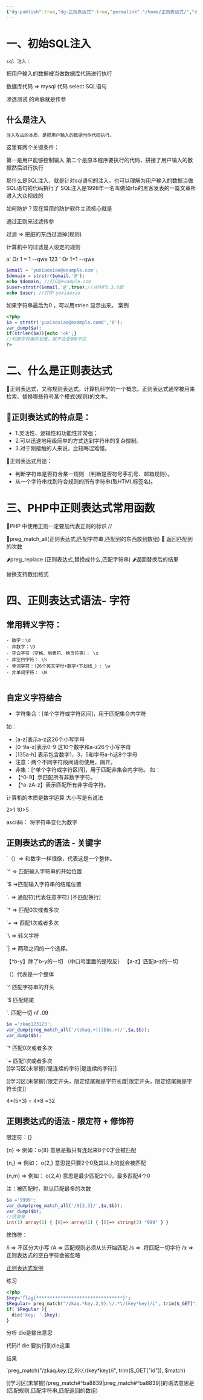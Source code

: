 ```yaml
---
{"dg-publish":true,"dg-正则表达式":true,"permalink":"/home/正则表达式/","dgPassFrontmatter":true}
---
```



# 一、初始SQL注入

	sql 注入：

   把用户输入的数据被当做数据库代码进行执行

数据库代码 => mysql 代码 select SQL语句

渗透测试 的命脉就是传参

## 什么是注入

	注入攻击的本质，是把用户输入的数据当作代码执行。

这里有两个关键条件：

第一是用户能够控制输入
第二个是原本程序要执行的代码，拼接了用户输入的数据然后进行执行

那什么是SQL注入，就是针对sql语句的注入，也可以理解为用户输入的数据当做SQL语句的代码执行了 SQL注入是1998年一名叫做如rfp的黑客发表的一篇文章所进入大众视线的

如何防护？现在常用的防护软件主流核心就是

通过正则来过滤传参

过滤 => 把脏的东西过滤掉(规则)

   计算机中的过滤是人设定的规则
   
a' Or 1 = 1 --qwe  123
'  Or 1=1  --qwe 

```php
$email = 'yuxiaoxiao@example.com';
$domain = strstr($email,'@');
echo $domain; //打印@example.com
$user=strstr($email,'@',true);//从PHP5.3.0起
echo $user; //打印 yuxiaoxio
```
如果字符串最后为0 ，可以用strlen 显示出来。
案例
```php  
<?php 
$a = strstr('yuxiaoxiao@example.com0','0');
var_dump($a);
if(strlen($a)){echo 'ok';}
//判断字符串的长度，就不会受到0干扰
?> 
```


# 二、什么是正则表达式

🍆正则表达式，又称规则表达式。计算机科学的一个概念。正则表达式通常被用来检索、替换哪些符号某个模式(规则)的文本。

## 🍇正则表达式的特点是：
- 1.灵活性、逻辑性和功能性非常强；
- 2.可以迅速地用级简单的方式达到字符串的复杂控制。
- 3.对于刚接触的人来说，比较晦涩难懂。

🍆正则表达式用途：

- 判断字符串是否符合某一规则 （判断是否符号手机号、邮箱规则）。
- 从一个字符串找到符合规则的所有字符串(取HTML标签名)。



# 三、PHP中正则表达式常用函数

🍇PHP 中使用正则一定要加代表正则的标识  // 

🥑preg_match_all(正则表达式,匹配字符串,匹配到的东西放到数组)
 🥑 返回匹配到的次数

🌶️preg_replace (正则表达式,替换成什么,匹配字符串)
 🌶️返回替换后的结果


替换支持数组格式

# 四、正则表达式语法- 字符

## 常用转义字符：

```
- 数字：\d
- 非数字：\D
- 空白字符（空格、制表符、换页符等）： \s
- 非空白字符： \S
- 单词字符：（26个英文字母+数字+下划线_）: \w
- 非单词字符： \W


```

## 自定义字符结合

- 字符集合：[单个字符或字符区间]，用于匹配集合内字符

如：
 - [a-z]表示a-z这26个小写字母
 - [0-9a-z]表示0-9 这10个数字和a-z26个小写字母
 - [135a-h] 表示包含数字1，3，5和字母a-h这8个字母
 - 注意：两个不同字符段间请勿使用，隔开。
- 非集：[^单个字符或字符区间]，用于匹配非集合内字符。
	如：
-  【^0-9】示匹配所有非数字字符。
-  【^a-zA-z】表示匹配所有非字母字符。

计算机的本质是数字运算  大小写是有说法

2>1    10>5

ascii码： 将字符串变化为数字

##  正则表达式的语法 - 关键字

`（）=> 和数字一样很像，代表这是一个整体。

`^ => 匹配输入字符串的开始位置

`$ =>匹配输入字符串的结尾位置

`. => 通配符[代表任意字符]  [不匹配换行]

`* =>  匹配0次或者多次

`+  => 匹配1次或者多次

`\  => 转义字符

`|  => 两项之间的一个选择。

【^b-y】除了b-y的一切 （中口号里面的是取反）
【a-z】匹配a-z的一切

（）代表是一个整体 

`^ 匹配字符串的开头

`$  匹配结尾

`. 匹配一切  nf .09
```php
$a ='zkaq123123';
var_dump(preg_match_all('/(zkaq.+)|(bbs.+)/',$a,$b));
var_dump($b);

```

`* 匹配0次或者多次 

`+ 匹配1次或者多次   
 [[学习区(未掌握)/是连续的字符\|是连续的字符]]




[[学习区(未掌握)/限定开头，限定结尾就是字符长度\|限定开头，限定结尾就是字符长度]]

4*(5+3) = 4*8 =32 


## 正则表达式的语法 - 限定符 + 修饰符

限定符：{}

{n} => 例如：o{8} 意思是指只有连起来8个0才会被匹配

{n,} => 例如： o{2,} 意思是只要2个0及其以上的就会被匹配

{n,m} => 例如： o{2,4} 意思是最少匹配2个0，最多匹配4个0

注：被匹配时，默认匹配最多的次数
```php
$a ='9999';
var_dump(preg_match_all('/9{2,3}/',$a,$b));
var_dump($b);
//结果是
int(1) array(1) { [0]=> array(1) { [0]=> string(3) "999" } }
```

修饰符：

/i  => 不区分大小写
/A  => 匹配规则必须从头开始匹配
/s  => .将匹配一切字符
/x  => 正则表达式的空白字符会被忽略

[正则表达式案例](https://www.cnblogs.com/-run/articles/2371078.html)

练习 
```php
<?php    
$key='flag{********************************}'; 
$Regular= preg_match("/zkaq.*key.2,9}:\/.*\/(key*key)/i", trim($_GET["id"]), $match);   
if( $Regular ){    
  die('key: '.$key);   
}
```

分析 die是输出意思

代码if die 
要执行到die这里

结果

`preg_match("/zkaq.*key.{2,9}:\/.*\/(key*key)/i", trim($_GET["id"]), $match)

[[学习区(未掌握)/preg_match#^ba8839\|preg_match#^ba8839]]的语法意思是(匹配规则,匹配字符串,匹配返回的数组)








